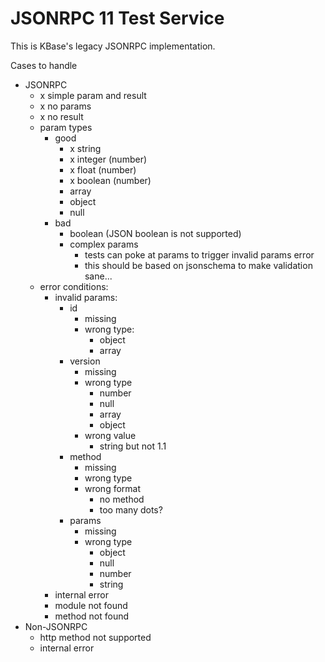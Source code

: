 # JSONRPC 11 Test Service

This is KBase's legacy JSONRPC implementation.

Cases to handle

- JSONRPC
  - x simple param and result
  - x no params
  - x no result
  - param types
    - good
      - x string
      - x integer (number)
      - x float (number)
      - x boolean (number)
      - array
      - object
      - null
    - bad
      - boolean (JSON boolean is not supported)
      - complex params
        - tests can poke at params to trigger invalid params error
        - this should be based on jsonschema to make validation sane...
  - error conditions:
    - invalid params:
      - id
        - missing
        - wrong type:
          - object
          - array
      - version
        - missing
        - wrong type
          - number
          - null
          - array
          - object
        - wrong value
          - string but not 1.1
      - method
        - missing
        - wrong type
        - wrong format
          - no method
          - too many dots?
      - params
        - missing
        - wrong type
          - object
          - null
          - number
          - string
    - internal error
    - module not found
    - method not found
- Non-JSONRPC
  - http method not supported
  - internal error